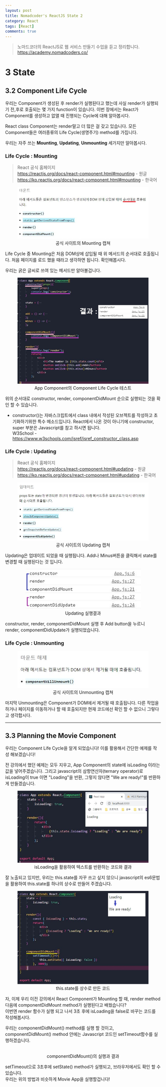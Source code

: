 ```yaml
---
layout: post
title: Nomadcoder's ReactJS State 2
category: React
tags: [React]
comments: true
---
```


> 노마드코더의 ReactJS로 웹 서비스 만들기 수업을 듣고 정리합니다. <https://academy.nomadcoders.co/>

# 3 State

## 3.2 Component Life Cycle

우리는 Component가 생성된 후 render가 실행된다고 했는데 사실 render가 실행되기 전,후로 호출되는 몇 가지 function이 있습니다. 이번 장에서는 React가 Component를 생성하고 없앨 때 진행되는 Cycle에 대해 알아봅시다.

React class Component는 render말고 더 많은 걸 갖고 있습니다. 모든 Component들은 여러종류의 Life Cycle(생명주기) method를 가집니다.  

우리는 자주 쓰는 **Mounting**, **Updating**, **Unmounting** 세가지만 알아봅시다.

### Life Cycle : Mounting

> React 공식 홈페이지  
><https://reactjs.org/docs/react-component.html#mounting> - 원글  
><https://ko.reactjs.org/docs/react-component.html#mounting> - 한국어 

<center>
<figure>
<img src="/assets/post-img/react/nomad_react_4-7.jpg" alt="">
<figcaption>공식 사이트의 Mounting 캡쳐</figcaption>
</figure>
</center>

Life Cycle 중 Mounting은 처음 DOM상에 삽입될 때 위 메서드의 순서대로 호출됩니다. 처음 페이지를 로드 했을 때라고 생각하면 됩니다. 확인해봅시다.

우리는 굵은 글씨로 쓰여 있는 메서드만 알아볼겁니다.

<center>
<figure>
<img src="/assets/post-img/react/nomad_react_4-6.jpg" alt="">
<figcaption>App Component의 Component Life Cycle 테스트</figcaption>
</figure>
</center>

위의 순서대로 constructor, render, componentDidMount 순으로 실행되는 것을 확인 할 수 있습니다.

* constructor()는 자바스크립트에서 class 내에서 작성된 오브젝트를 작성하고 초기화하기위한 특수 메소드입니다. React에서 나온 것이 아니기에 constructor, super 부분은 Javascript를 참고 하시면 됩니다.  
  W3School - <https://www.w3schools.com/jsref/jsref_constructor_class.asp>

### Life Cycle : Updating

> React 공식 홈페이지  
><https://reactjs.org/docs/react-component.html#updating> - 원글  
><https://ko.reactjs.org/docs/react-component.html#updating> - 한국어 

<center>
<figure>
<img src="/assets/post-img/react/nomad_react_4-8.jpg" alt="">
<figcaption>공식 사이트의 Updating 캡쳐</figcaption>
</figure>
</center>

Updating은 업데이트 되었을 때 실행됩니다. Add나 Minus버튼을 클릭해서 state를 변경할 때 실행된다는 것 입니다.

<center>
<figure>
<img src="/assets/post-img/react/nomad_react_4-9.jpg" alt="">
<figcaption>Updating 실행결과</figcaption>
</figure>
</center>

constructor, render, componentDidMount 실행 후 Add button을 누르니  
render, componentDidUpdate가 실행되었습니다.

### Life Cycle : Unmounting

<center>
<figure>
<img src="/assets/post-img/react/nomad_react_4-10.jpg" alt="">
<figcaption>공식 사이트의 Unmounting 캡쳐</figcaption>
</figure>
</center>

마지막 Unmounting은 Component가 DOM에서 제거될 때 호출됩니다. 다른 작업을 하거나 페이지를 이동하거나 할 때 호출되지만 현재 코드에선 확인 할 수 없으니 그렇다고 생각합시다.

---

## 3.3 Planning the Movie Component

우리는 Component Life Cycle을 알게 되었습니다! 이를 활용해서 간단한 예제를 작성 해보겠습니다!

전 강의에서 했던 예제는 모두 지우고, App Component의 state에 isLoading 이라는 값을 넣어주겠습니다. 그리고 javascript의 삼항연산자(ternary operator)로 isLoading이 true 이면 "Loading"을 반환, 그렇지 않다면 "We are ready!"를 반환하게 만들겠습니다. 

<center>
<figure>
<img src="/assets/post-img/react/nomad_react_4-11.jpg" alt="">
<figcaption>isLoading을 활용하여 텍스트를 반환하는 코드와 결과</figcaption>
</figure>
</center>

잘 노출되고 있지만, 우리는 this.state를 자꾸 쓰고 싶지 않으니 javascript의 es6문법을 활용하여 this.state를 하나의 상수로 만들어 주겠습니다.

<center>
<figure>
<img src="/assets/post-img/react/nomad_react_4-13.jpg" alt="">
<figcaption>this.state를 상수로 만든 코드</figcaption>
</figure>
</center>

자, 이제 우리 이전 강의에서 React Component가 Mounting 할 때, render method 다음에 componentDidMount method가 실행된다고 배웠습니다?  
이번엔 render 함수가 실행 되고 나서 3초 후에 isLoading을 false로 바꾸는 코드를 작성해봅시다.

우리는 componentDidMount() method를 실행 할 것이고, componentDidMount() method 안에는 Javascript 코드인 setTimeout함수를 실행하겠습니다.

<center>
<figure>
<img src="/assets/post-img/react/nomad_react_4-14.jpg" alt="">
<figcaption>componentDidMount()의 실행과 결과</figcaption>
</figure>
</center>

setTimeout으로 3초후에 setState() method가 실행되고, 브라우저에서도 확인 할 수 있습니다.  
우리는 위의 방법과 비슷하게 Movie App을 실행할겁니다!

